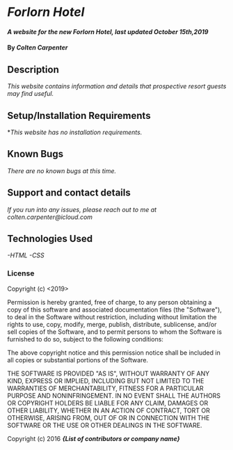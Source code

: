 # _Forlorn Hotel_

#### _A website for the new Forlorn Hotel, last updated October 15th,2019_

#### By _Colten Carpenter_

## Description

_This website contains information and details that prospective resort guests may find useful._

## Setup/Installation Requirements

*_This website has no installation requirements._

## Known Bugs

_There are no known bugs at this time._

## Support and contact details

_If you run into any issues, please reach out to me at colten.carpenter@icloud.com_

## Technologies Used

_-HTML_
_-CSS_

### License

Copyright (c) <2019> <Colten Carpenter>

Permission is hereby granted, free of charge, to any person obtaining a copy
of this software and associated documentation files (the "Software"), to deal
in the Software without restriction, including without limitation the rights
to use, copy, modify, merge, publish, distribute, sublicense, and/or sell
copies of the Software, and to permit persons to whom the Software is
furnished to do so, subject to the following conditions:

The above copyright notice and this permission notice shall be included in all
copies or substantial portions of the Software.

THE SOFTWARE IS PROVIDED "AS IS", WITHOUT WARRANTY OF ANY KIND, EXPRESS OR
IMPLIED, INCLUDING BUT NOT LIMITED TO THE WARRANTIES OF MERCHANTABILITY,
FITNESS FOR A PARTICULAR PURPOSE AND NONINFRINGEMENT. IN NO EVENT SHALL THE
AUTHORS OR COPYRIGHT HOLDERS BE LIABLE FOR ANY CLAIM, DAMAGES OR OTHER
LIABILITY, WHETHER IN AN ACTION OF CONTRACT, TORT OR OTHERWISE, ARISING FROM,
OUT OF OR IN CONNECTION WITH THE SOFTWARE OR THE USE OR OTHER DEALINGS IN THE
SOFTWARE.

Copyright (c) 2016 **_{List of contributors or company name}_**
